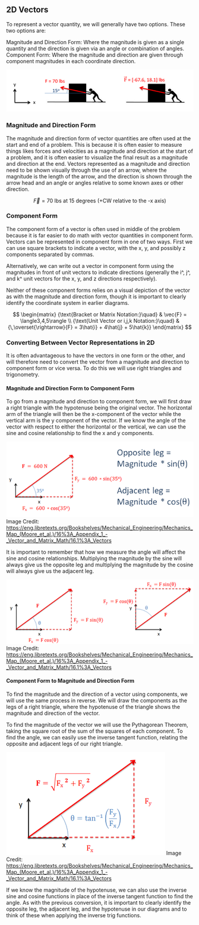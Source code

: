 ## 2D Vectors

To represent a vector quantity, we will generally have two options. These two options are:

Magnitude and Direction Form: Where the magnitude is given as a single quantity and the direction is given via an angle or combination of angles.
Component Form: Where the magnitude and direction are given through component magnitudes in each coordinate direction.

![2D vector representation](images/2D-vector-representation.png)

### Magnitude and Direction Form

The magnitude and direction form of vector quantities are often used at the start and end of a problem. This is because it is often easier to measure things likes forces and velocities as a magnitude and direction at the start of a problem, and it is often easier to visualize the final result as a magnitude and direction at the end. Vectors represented as a magnitude and direction need to be shown visually through the use of an arrow, where the magnitude is the length of the arrow, and the direction is shown through the arrow head and an angle or angles relative to some known axes or other direction.

$$ \vec{F} = 70 \text{ lbs at 15 degrees (+CW relative to the -x axis)} $$

### Component Form

The component form of a vector is often used in middle of the problem because it is far easier to do math with vector quantities in component form. Vectors can be represented in component form in one of two ways. First we can use square brackets to indicate a vector, with the x, y, and possibly z components separated by commas.

Alternatively, we can write out a vector in component form using the magnitudes in front of unit vectors to indicate directions (generally the i^, j^, and k^ unit vectors for the x, y, and z directions respectively).

Neither of these component forms relies on a visual depiction of the vector as with the magnitude and direction form, though it is important to clearly identify the coordinate system in earlier diagrams.

$$
 \begin{matrix}
{\text{Bracket or Matrix Notation:}\quad} & \vec{F} = \langle3,4,5\rangle \\
{\text{Unit Vector or i,j,k Notation:}\quad} & {\,\overset{\rightarrow}{F} = 3\hat{i} + 4\hat{j} + 5\hat{k}}
\end{matrix}
$$

### Converting Between Vector Representations in 2D

It is often advantageous to have the vectors in one form or the other, and will therefore need to convert the vector from a magnitude and direction to component form or vice versa. To do this we will use right triangles and trigonometry.

#### Magnitude and Direction Form to Component Form

To go from a magnitude and direction to component form, we will first draw a right triangle with the hypotenuse being the original vector. The horizontal arm of the triangle will then be the  x-component of the vector while the vertical arm is the y component of the vector. If we know the angle of the vector with respect to either the horizontal or the vertical, we can use the sine and cosine relationship to find the  x and  y components.

![vector magnitude to component form](images/vector-mag-to-component.png)
Image Credit: https://eng.libretexts.org/Bookshelves/Mechanical_Engineering/Mechanics_Map_(Moore_et_al.)/16%3A_Appendix_1_-_Vector_and_Matrix_Math/16.1%3A_Vectors

It is important to remember that how we measure the angle will affect the sine and cosine relationships. Multiplying the magnitude by the sine will always give us the opposite leg and multiplying the magnitude by the cosine will always give us the adjacent leg.

![vector magnitude to component form 2](images/vector-mag-to-component-form-2.png)
Image Credit: https://eng.libretexts.org/Bookshelves/Mechanical_Engineering/Mechanics_Map_(Moore_et_al.)/16%3A_Appendix_1_-_Vector_and_Matrix_Math/16.1%3A_Vectors

#### Component Form to Magnitude and Direction Form

To find the magnitude and the direction of a vector using components, we will use the same process in reverse. We will draw the components as the legs of a right triangle, where the hypotenuse of the triangle shows the magnitude and direction of the vector.

To find the magnitude of the vector we will use the Pythagorean Theorem, taking the square root of the sum of the squares of each component. To find the angle, we can easily use the inverse tangent function, relating the opposite and adjacent legs of our right triangle.

![component to mag and direction form](images/component-to-mag-form.png)
Image Credit: https://eng.libretexts.org/Bookshelves/Mechanical_Engineering/Mechanics_Map_(Moore_et_al.)/16%3A_Appendix_1_-_Vector_and_Matrix_Math/16.1%3A_Vectors

If we know the magnitude of the hypotenuse, we can also use the inverse sine and cosine functions in place of the inverse tangent function to find the angle. As with the previous conversion, it is important to clearly identify the opposite leg, the adjacent leg, and the hypotenuse in our diagrams and to think of these when applying the inverse trig functions.
